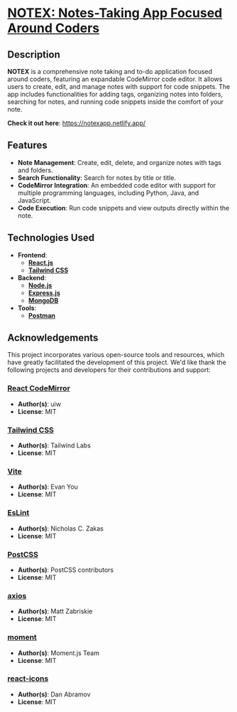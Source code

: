 # [NOTEX: Notes-Taking App Focused Around Coders](https://notexapp.netlify.app/)

## Description
**NOTEX** is a comprehensive note taking and to-do application focused around coders, featuring an expandable CodeMirror code editor. It allows users to create, edit, and manage notes with support for code snippets. The app includes functionalities for adding tags, organizing notes into folders, searching for notes, and running code snippets inside the comfort of your note.

**Check it out here**: https://notexapp.netlify.app/

## Features
- **Note Management**: Create, edit, delete, and organize notes with tags and folders.
- **Search Functionality**: Search for notes by title or title.
- **CodeMirror Integration**: An embedded code editor with support for multiple programming languages, including Python, Java, and JavaScript.
- **Code Execution**: Run code snippets and view outputs directly within the note.


## Technologies Used
- **Frontend**:
    - [**React.js**](https://react.dev/)
    - [**Tailwind CSS**](https://tailwindcss.com/)
- **Backend**:
    - [**Node.js**](https://nodejs.org/en)
    - [**Express.js**](https://expressjs.com/)
    - [**MongoDB**](https://www.mongodb.com/)
- **Tools**:
    - [**Postman**](https://www.postman.com/)

<!-- ## Contributing
Please feel free to [<u>open an issue</u>](https://github.com/ehuang0709/notex/issues/new) for any bugs or new feature requests. We appreciate all forms of contribution to the development of NOTEX. -->

## Acknowledgements
This project incorporates various open-source tools and resources, which have greatly facilitated the development of this project. We'd like thank the following projects and developers for their contributions and support:

### [React CodeMirror](https://uiwjs.github.io/react-codemirror/)
- **Author(s)**: uiw
- **License**: MIT

### [Tailwind CSS](https://tailwindcss.com/)
- **Author(s)**: Tailwind Labs
- **License**: MIT

### [Vite](https://vitejs.dev/)
- **Author(s)**: Evan You
- **License**: MIT

### [EsLint](https://eslint.org/)
- **Author(s)**: Nicholas C. Zakas
- **License**: MIT

### [PostCSS](https://postcss.org/)
- **Author(s)**: PostCSS contributors
- **License**: MIT

### [axios](https://axios-http.com/)
- **Author(s)**: Matt Zabriskie
- **License**: MIT

### [moment](https://momentjs.com/)
- **Author(s)**: Moment.js Team
- **License**: MIT

### [react-icons](https://react-icons.github.io/react-icons/)
- **Author(s)**: Dan Abramov
- **License**: MIT
